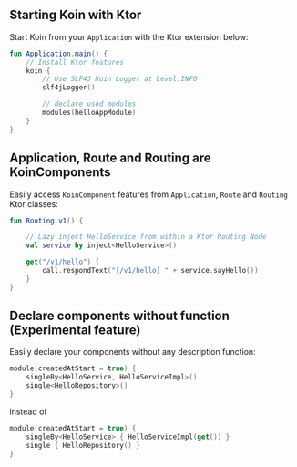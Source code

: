 
## Starting Koin with Ktor

Start Koin from your `Application` with the Ktor extension below:

```kotlin
fun Application.main() {
    // Install Ktor features
    koin {
        // Use SLF4J Koin Logger at Level.INFO
        slf4jLogger()

        // declare used modules
        modules(helloAppModule)
    }
}
```

## Application, Route and Routing are KoinComponents

Easily access `KoinComponent` features from `Application`, `Route` and `Routing` Ktor classes:

```kotlin
fun Routing.v1() {

    // Lazy inject HelloService from within a Ktor Routing Node
    val service by inject<HelloService>()

    get("/v1/hello") {
        call.respondText("[/v1/hello] " + service.sayHello())
    }
}
```

## Declare components without function (Experimental feature)

Easily declare your components without any description function:

```kotlin
module(createdAtStart = true) {
    singleBy<HelloService, HelloServiceImpl>()
    single<HelloRepository>()
}
```

instead of 

```kotlin
module(createdAtStart = true) {
    singleBy<HelloService> { HelloServiceImpl(get()) }
    single { HelloRepository() } 
}
```